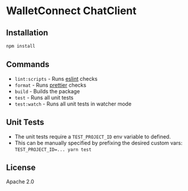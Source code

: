# WalletConnect ChatClient

## Installation

```sh
npm install
```

## Commands

- `lint:scripts` - Runs [eslint](https://eslint.org/) checks
- `format` - Runs [prettier](https://prettier.io/) checks
- `build` - Builds the package
- `test` - Runs all unit tests
- `test:watch` - Runs all unit tests in watcher mode

## Unit Tests

- The unit tests require a `TEST_PROJECT_ID` env variable to defined.
- This can be manually specified by prefixing the desired custom vars: `TEST_PROJECT_ID=... yarn test`

## License

Apache 2.0
